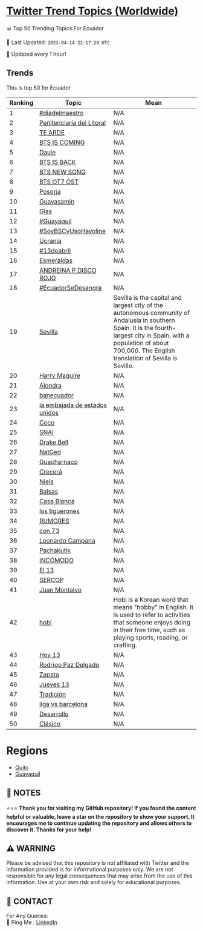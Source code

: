 [Twitter Trend Topics (Worldwide)](https://github.com/ErcinDedeoglu/Twitter-Trend-Topics)
==========


📊 Top 50 Trending Topics For Ecuador

📆 Last Updated: `2023-04-14 22:17:29 UTC`

🔧 Updated every 1 hour!


## Trends

This is top 50 for Ecuador

| Ranking | Topic | Mean |
| ------- | ------------ | ------------ |
| 1 | [#diadelmaestro](http://twitter.com/search?q=%23diadelmaestro) | N/A |
| 2 | [Penitenciaría del Litoral](http://twitter.com/search?q=Penitenciar%c3%ada+del+Litoral) | N/A |
| 3 | [TE ARDE](http://twitter.com/search?q=TE+ARDE) | N/A |
| 4 | [BTS IS COMING](http://twitter.com/search?q=BTS+IS+COMING) | N/A |
| 5 | [Daule](http://twitter.com/search?q=Daule) | N/A |
| 6 | [BTS IS BACK](http://twitter.com/search?q=BTS+IS+BACK) | N/A |
| 7 | [BTS NEW SONG](http://twitter.com/search?q=BTS+NEW+SONG) | N/A |
| 8 | [BTS OT7 OST](http://twitter.com/search?q=BTS+OT7+OST) | N/A |
| 9 | [Posorja](http://twitter.com/search?q=Posorja) | N/A |
| 10 | [Guayasamín](http://twitter.com/search?q=Guayasam%c3%adn) | N/A |
| 11 | [Glas](http://twitter.com/search?q=Glas) | N/A |
| 12 | [#Guayaquil](http://twitter.com/search?q=%23Guayaquil) | N/A |
| 13 | [#SoyBSCyUsoHavoline](http://twitter.com/search?q=%23SoyBSCyUsoHavoline) | N/A |
| 14 | [Ucrania](http://twitter.com/search?q=Ucrania) | N/A |
| 15 | [#13deabril](http://twitter.com/search?q=%2313deabril) | N/A |
| 16 | [Esmeraldas](http://twitter.com/search?q=Esmeraldas) | N/A |
| 17 | [ANDREINA P DISCO ROJO](http://twitter.com/search?q=ANDREINA+P+DISCO+ROJO) | N/A |
| 18 | [#EcuadorSeDesangra](http://twitter.com/search?q=%23EcuadorSeDesangra) | N/A |
| 19 | [Sevilla](http://twitter.com/search?q=Sevilla) | Sevilla is the capital and largest city of the autonomous community of Andalusia in southern Spain. It is the fourth-largest city in Spain, with a population of about 700,000. The English translation of Sevilla is Seville. |
| 20 | [Harry Maguire](http://twitter.com/search?q=Harry+Maguire) | N/A |
| 21 | [Alondra](http://twitter.com/search?q=Alondra) | N/A |
| 22 | [banecuador](http://twitter.com/search?q=banecuador) | N/A |
| 23 | [la embajada de estados unidos](http://twitter.com/search?q=la+embajada+de+estados+unidos) | N/A |
| 24 | [Coco](http://twitter.com/search?q=Coco) | N/A |
| 25 | [SNAI](http://twitter.com/search?q=SNAI) | N/A |
| 26 | [Drake Bell](http://twitter.com/search?q=Drake+Bell) | N/A |
| 27 | [NatGeo](http://twitter.com/search?q=NatGeo) | N/A |
| 28 | [Guacharnaco](http://twitter.com/search?q=Guacharnaco) | N/A |
| 29 | [Crecerá](http://twitter.com/search?q=Crecer%c3%a1) | N/A |
| 30 | [Niels](http://twitter.com/search?q=Niels) | N/A |
| 31 | [Balsas](http://twitter.com/search?q=Balsas) | N/A |
| 32 | [Casa Blanca](http://twitter.com/search?q=Casa+Blanca) | N/A |
| 33 | [los tiguerones](http://twitter.com/search?q=los+tiguerones) | N/A |
| 34 | [RUMORES](http://twitter.com/search?q=RUMORES) | N/A |
| 35 | [con 73](http://twitter.com/search?q=con+73) | N/A |
| 36 | [Leonardo Campana](http://twitter.com/search?q=Leonardo+Campana) | N/A |
| 37 | [Pachakutik](http://twitter.com/search?q=Pachakutik) | N/A |
| 38 | [INCÓMODO](http://twitter.com/search?q=INC%c3%93MODO) | N/A |
| 39 | [El 13](http://twitter.com/search?q=El+13) | N/A |
| 40 | [SERCOP](http://twitter.com/search?q=SERCOP) | N/A |
| 41 | [Juan Montalvo](http://twitter.com/search?q=Juan+Montalvo) | N/A |
| 42 | [hobi](http://twitter.com/search?q=hobi) | Hobi is a Korean word that means "hobby" in English. It is used to refer to activities that someone enjoys doing in their free time, such as playing sports, reading, or crafting. |
| 43 | [Hoy 13](http://twitter.com/search?q=Hoy+13) | N/A |
| 44 | [Rodrigo Paz Delgado](http://twitter.com/search?q=Rodrigo+Paz+Delgado) | N/A |
| 45 | [Zapata](http://twitter.com/search?q=Zapata) | N/A |
| 46 | [Jueves 13](http://twitter.com/search?q=Jueves+13) | N/A |
| 47 | [Tradición](http://twitter.com/search?q=Tradici%c3%b3n) | N/A |
| 48 | [liga vs barcelona](http://twitter.com/search?q=liga+vs+barcelona) | N/A |
| 49 | [Desarrollo](http://twitter.com/search?q=Desarrollo) | N/A |
| 50 | [Clásico](http://twitter.com/search?q=Cl%c3%a1sico) | N/A |



# Regions

* [Quito](</Ecuador/Quito.md>)
* [Guayaquil](</Ecuador/Guayaquil.md>)



## 📝 NOTES

⭐⭐⭐ **Thank you for visiting my GitHub repository! If you found the content helpful or valuable, leave a star on the repository to show your support. It encourages me to continue updating the repository and allows others to discover it. Thanks for your help!**


## ⚠️ WARNING

Please be advised that this repository is not affiliated with Twitter and the information provided is for informational purposes only. We are not responsible for any legal consequences that may arise from the use of this information. Use at your own risk and solely for educational purposes.


## 📨 CONTACT

 For Any Queries:  
            🏓 Ping Me : [LinkedIn](https://www.linkedin.com/in/ercindedeoglu/)
